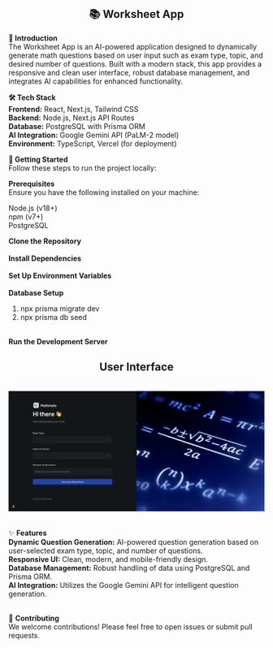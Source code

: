  <h2 align="center">📚 Worksheet App</h2>

**📝 Introduction** <br>
The Worksheet App is an AI-powered application designed to dynamically generate math questions based on user input such as exam type, topic, and desired number of questions. Built with a modern stack, this app provides a responsive and clean user interface, robust database management, and integrates AI capabilities for enhanced functionality.

**🛠️ Tech Stack** <br>
**Frontend:** React, Next.js, Tailwind CSS <br>
**Backend:** Node.js, Next.js API Routes <br>
**Database:** PostgreSQL with Prisma ORM <br>
**AI Integration:** Google Gemini API (PaLM-2 model) <br>
**Environment:** TypeScript, Vercel (for deployment) <br>

**🚀 Getting Started** <br>
Follow these steps to run the project locally: <br>

**Prerequisites** <br>
Ensure you have the following installed on your machine:<br>

Node.js (v18+) <br>
npm (v7+) <br>
PostgreSQL <br>

**Clone the Repository** <br><br>
**Install Dependencies** <br><br>
**Set Up Environment Variables** <br><br>
**Database Setup** <br>

1. npx prisma migrate dev <br>
2. npx prisma db seed <br><br>

**Run the Development Server**

 <h2 align="center">User Interface</h2> <br>
<div align="center">
    <img src="public/assets/images/Screenshot.png" alt="Project Screenshot" width="600">
</div>

<br>

✨ **Features** <br>
**Dynamic Question Generation:** AI-powered question generation based on user-selected exam type, topic, and number of questions. <br>
**Responsive UI:** Clean, modern, and mobile-friendly design. <br>
**Database Management:** Robust handling of data using PostgreSQL and Prisma ORM. <br>
**AI Integration:** Utilizes the Google Gemini API for intelligent question generation. <br><br>

🤝 **Contributing** <br>
We welcome contributions! Please feel free to open issues or submit pull requests.
